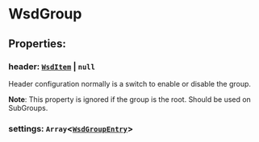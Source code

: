 # **WsdGroup**

## **Properties**:

### header: [`WsdItem`](./WsdItem) | `null`

Header configuration normally is a switch to enable or disable the group.

**Note**: This property is ignored if the group is the root. Should be used on
SubGroups.

### settings: `Array`<[`WsdGroupEntry`](./WsdGroupEntry)>
